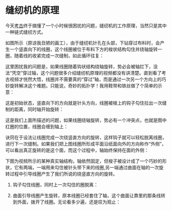 <script setup>
import ImageView from '@vp/ImageView.vue'
import lineDraw from './line-draw.webp'
import lineInit from './line-init.webp'
import lineConflict from './line-conflict.webp'
import lineRotate from './line-rotate.webp'
import lineHook from './line-hook.webp'
import linePlane from './line-plane.webp'

</script>

# 缝纫机的原理

今天[考古](https://www.bilibili.com/video/BV1Fg4y1r7wk/?spm_id_from=333.1391.0.0&vd_source=9cb893257863b1257fecee6fa664edd8)终于搞懂了一个小时候很困扰的问题，缝纫机的工作原理，当然只是其中一种链式缝纫方式。

如图所示（<Notation type="del">原谅我丑陋的画工</Notation>），由于缝纫机针孔在头部，下钻穿过布料时，会产生一个竖直向下的线圈，这个线圈被位于布料下方的梭状结构勾住并绕轴旋转一圈，随着线的收紧完成一次缝制，如此循环往复：

<ImageView :src="lineDraw" width="400px"/>

这里困扰我的问题是，如果线圈随着钩状结构绕轴旋转，势必会被轴拦下，没法“凭空”穿过轴，这个问题很多介绍缝纫机原理的视频都没有讲清楚。直到看了考古视频才恍然大悟，线圈并不需要真的“穿过”轴，而是通过一次另一个方向上的巧妙旋转解决这个难题。只能说，奇妙的拓扑学！我用鞋带和铁丝做了个简单的示意：

这是初始状态，竖直向下的方向就是针头方向，线圈被梭上的钩子勾住拉出一次缝制的距离，同时轴开始旋转：

<ImageView :src="lineInit" width="400px"/>

这是我们上面所描述的问题，如果线圈绕轴旋转，势必有一个冲突点，也就是图中红圈的位置，线圈会缠到轴上：

<ImageView :src="lineConflict" width="400px"/>

诀窍在于设法让线圈完成一次绕竖直方向的旋转，这样钩子就可以轻松脱离线圈，进行下一次缝制。如果我们把上图线圈所形成平面沿纸面向外的方向称作“外侧”，可以看出真正旋转的是这个面，而这个过程中，轴始终保持在面的外侧：

<ImageView :src="lineRotate" width="400px"/>

下图为视频所示的某种真实轴结构，轴依然固定，但梭子被设计成了一个巧妙的形状，它有两端，一端用来勾住被针头带下来的线圈,另一端通过曲面在轴的一次旋转过程中引导线圈产生了我们所说的绕竖直方向的旋转。

1. 钩子勾住线圈，同时上一次勾住的圈脱离：

<ImageView :src="lineHook" width="400px"/>

2. 曲面引导线圈产生旋转，原本线圈已经套住了轴，这个曲面让靠里的那条线转到外面，拨开了线圈。无论看多少遍，还是叹为观止：

<ImageView :src="linePlane" width="400px"/>
